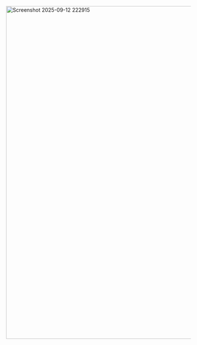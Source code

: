 <img width="1919" height="906" alt="Screenshot 2025-09-12 222915" src="https://github.com/user-attachments/assets/85c8c1d6-a5b4-452c-ad70-0cfc50aba6b8" />
